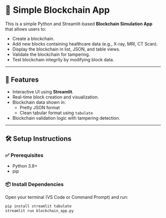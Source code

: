 # 🧱 Simple Blockchain App

This is a simple Python and Streamlit-based **Blockchain Simulation App** that allows users to:

- Create a blockchain.
- Add new blocks containing healthcare data (e.g., X-ray, MRI, CT Scan).
- Display the blockchain in list, JSON, and table views.
- Validate the blockchain for tampering.
- Test blockchain integrity by modifying block data.

---

## 🚀 Features

- Interactive UI using **Streamlit**.
- Real-time block creation and visualization.
- Blockchain data shown in:
  - Pretty JSON format
  - Clean tabular format using `tabulate`
- Blockchain validation logic with tampering detection.

---

## 🛠️ Setup Instructions

### ✅ Prerequisites

- Python 3.8+
- pip

### 📦 Install Dependencies

Open your terminal (VS Code or Command Prompt) and run:

```bash
pip install streamlit tabulate
streamlit run blockchain_app.py
